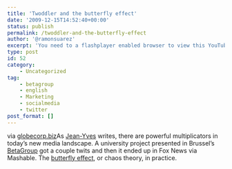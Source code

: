 ```yaml
---
title: 'Twoddler and the butterfly effect'
date: '2009-12-15T14:52:40+00:00'
status: publish
permalink: /twoddler-and-the-butterfly-effect
author: '@ramonsuarez'
excerpt: 'You need to a flashplayer enabled browser to view this YouTube video via globecorp.biz As Jean-Yves writes, there are powerful multiplicators in today''s new media landscape. A university project presented in Brussel''s BetaGroup got a couple twits ...'
type: post
id: 52
category:
    - Uncategorized
tag:
    - betagroup
    - english
    - Marketing
    - socialmedia
    - twitter
post_format: []
---
```

via [globecorp.biz](http://globecorp.biz/287/2009/the-butterfly-effect-of-twitter-make-a-small-showcase-in-brussels-end-up-overnight-on-fox-news/)</div>As [Jean-Yves](http://twitter.com/JeanYves) writes, there are powerful multiplicators in today’s new media landscape. A university project presented in Brussel’s [BetaGroup](http://www.betagrouop.be) got a couple twits and then it ended up in Fox News via Mashable. The [butterfly effect](http://en.wikipedia.org/wiki/Butterfly_effect), or chaos theory, in practice.

</div>